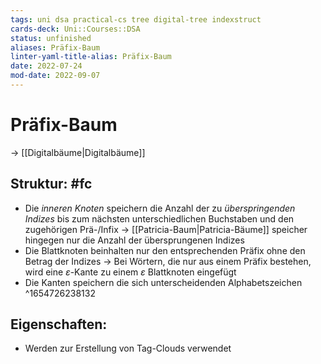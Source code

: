 ```yaml
---
tags: uni dsa practical-cs tree digital-tree indexstruct
cards-deck: Uni::Courses::DSA
status: unfinished
aliases: Präfix-Baum
linter-yaml-title-alias: Präfix-Baum
date: 2022-07-24
mod-date: 2022-09-07
---
```


# Präfix-Baum
-> [[Digitalbäume|Digitalbäume]]

## Struktur: #fc
- Die *inneren Knoten* speichern die Anzahl der zu *überspringenden Indizes* bis zum nächsten unterschiedlichen Buchstaben und den zugehörigen Prä-/Infix
	-> [[Patricia-Baum|Patricia-Bäume]] speicher hingegen nur die Anzahl der übersprungenen Indizes
- Die Blattknoten beinhalten nur den entsprechenden Präfix ohne den Betrag der Indizes
	-> Bei Wörtern, die nur aus einem Präfix bestehen, wird eine $\varepsilon$-Kante zu einem $\varepsilon$ Blattknoten eingefügt
- Die Kanten speichern die sich unterscheidenden Alphabetszeichen
^1654726238132

## Eigenschaften:
- Werden zur Erstellung von Tag-Clouds verwendet
